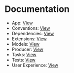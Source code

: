 # <a name='Documentation'></a>Documentation
- App:				[View](doc/app.md)
- Conventions:		[View](doc/conventions.md)
- Dependencies:		[View](doc/dependencies.md)
- Extensions:		[View](doc/extensions.md)
- Models:			[View](doc/models.md)
- Producer:			[View](doc/producer.md)
- Tasks: 			[View](doc/tasks.md)
- Tests: 			[View](doc/tests.md)
- User Experience:	[View](doc/user-experience.md)
